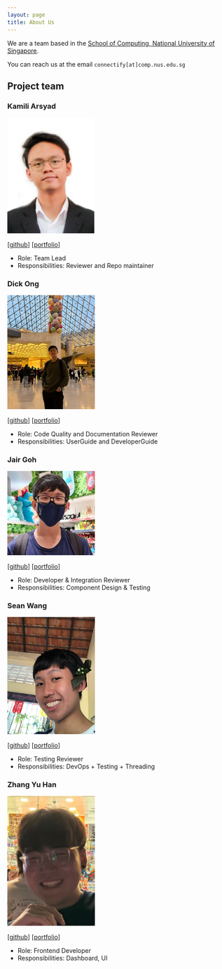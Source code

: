 ```yaml
---
layout: page
title: About Us
---
```


We are a team based in the [School of Computing, National University of Singapore](http://www.comp.nus.edu.sg).

You can reach us at the email `connectify[at]comp.nus.edu.sg`

## Project team

### Kamili Arsyad

<img src="images/kamiliarsyad.png" width="200px">

[[github](https://github.com/KamiliArsyad)]
[[portfolio](team/kamiliarsyad.md)]

* Role: Team Lead
* Responsibilities: Reviewer and Repo maintainer

### Dick Ong

<img src="images/dickongwd.png" width="200px">

[[github](http://github.com/dickongwd)]
[[portfolio](team/dickongwd.md)]

* Role: Code Quality and Documentation Reviewer
* Responsibilities: UserGuide and DeveloperGuide

### Jair Goh

<img src="images/lilozz2.png" width="200px">

[[github](http://github.com/lilozz2)]
[[portfolio](team/lilozz2.md)]

* Role: Developer & Integration Reviewer
* Responsibilities: Component Design & Testing

### Sean Wang

<img src="images/magnificentcreature.png" width="200px">

[[github](http://github.com/magnificentcreature)]
[[portfolio](team/magnificentcreature.md)]

* Role: Testing Reviewer
* Responsibilities: DevOps + Testing + Threading

### Zhang Yu Han

<img src="images/zhyuhan.png" width="200px">

[[github](http://github.com/zhyuhan)]
[[portfolio](team/zhyuhan.md)]

* Role: Frontend Developer
* Responsibilities: Dashboard, UI
